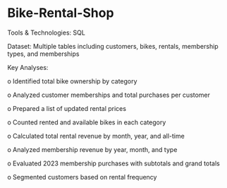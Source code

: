 # Bike-Rental-Shop

Tools & Technologies: SQL

Dataset: Multiple tables including customers, bikes, rentals, membership types, and memberships

Key Analyses:

o	Identified total bike ownership by category

o	Analyzed customer memberships and total purchases per customer

o	Prepared a list of updated rental prices

o	Counted rented and available bikes in each category

o	Calculated total rental revenue by month, year, and all-time

o	Analyzed membership revenue by year, month, and type

o	Evaluated 2023 membership purchases with subtotals and grand totals

o	Segmented customers based on rental frequency
